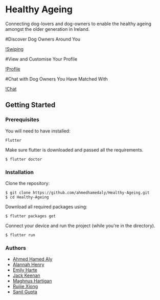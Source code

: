 # Healthy Ageing

Connecting dog-lovers and dog-owners to enable the healthy ageing amongst
the older generation in Ireland.


#Discover Dog Owners Around You

[!Swiping](demos/swiping.gif)


#View and Customise Your Profile

[!Profile](demos/profile.gif)

#Chat with Dog Owners You Have Matched With

[!Chat](demos/chat.gif)


## Getting Started

### Prerequisites

You will need to have installed:
```
Flutter
```

Make sure flutter is downloaded and passed all the requirements.

```
$ flutter doctor
```

### Installation
Clone the repository:
```
$ git clone https://github.com/ahmedhamedaly/Healthy-Ageing.git
$ cd Healthy-Ageing
```

Download all required packages using:
```
$ flutter packages get
```

Connect your device and run the project (while you're in the directory).
```
$ flutter run
```


### Authors
* [Ahmed Hamed Aly](https://github.com/ahmedhamedaly)
* [Alannah Henry](https://github.com/alannahhenry)
* [Emily Harte](https://github.com/emilyharte)
* [Jack Keenan](https://github.com/jakeenan2020)
* [Maghnus Hartigan](https://github.com/Mushman2)
* [Ruijie Xiong](https://github.com/Jane616)
* [Sanil Gupta](https://github.com/guptasanil)